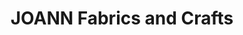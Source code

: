 ---
title: "JOANN Fabrics and Crafts"
url: /tampa/joann-fabrics-and-crafts-commerce-palms-drive/
shop: Basteln
---